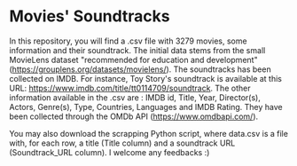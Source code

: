 # Movies' Soundtracks

In this repository, you will find a .csv file with 3279 movies, some information and their soundtrack. The initial data stems from the small MovieLens dataset "recommended for education and development" (https://grouplens.org/datasets/movielens/). 
The soundtracks has been collected on IMDB. For instance, Toy Story's soundtrack is available at this URL: https://www.imdb.com/title/tt0114709/soundtrack.
The other information available in the .csv are : IMDB id, Title, Year, Director(s), Actors, Genre(s), Type, Countries, Languages and IMDB Rating. They have been collected through the OMDb API (https://www.omdbapi.com/).

You may also download the scrapping Python script, where data.csv is a file with, for each row, a title (Title column) and a soundtrack URL (Soundtrack_URL column).
I welcome any feedbacks :) 
